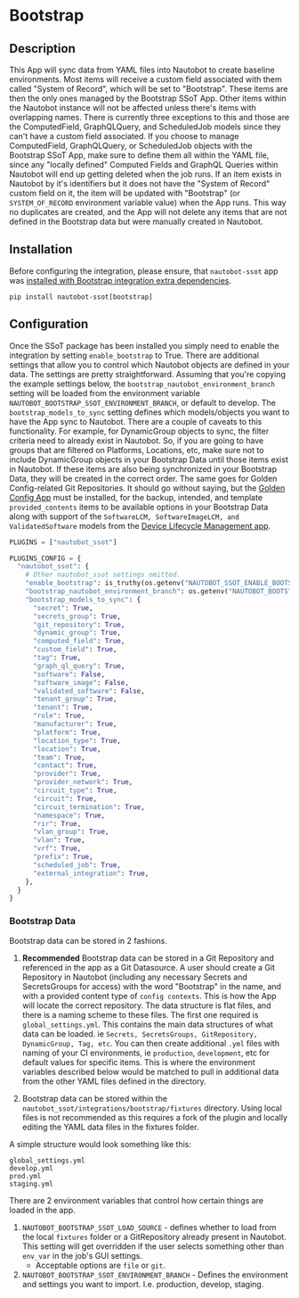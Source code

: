 # Bootstrap

## Description

This App will sync data from YAML files into Nautobot to create baseline environments. Most items will receive a custom field associated with them called "System of Record", which will be set to "Bootstrap". These items are then the only ones managed by the Bootstrap SSoT App. Other items within the Nautobot instance will not be affected unless there's items with overlapping names. There is currently three exceptions to this and those are the ComputedField, GraphQLQuery, and ScheduledJob models since they can't have a custom field associated. If you choose to manage ComputedField, GraphQLQuery, or ScheduledJob objects with the Bootstrap SSoT App, make sure to define them all within the YAML file, since any "locally defined" Computed Fields and GraphQL Queries within Nautobot will end up getting deleted when the job runs. If an item exists in Nautobot by it's identifiers but it does not have the "System of Record" custom field on it, the item will be updated with "Bootstrap" (or `SYSTEM_OF_RECORD` environment variable value) when the App runs. This way no duplicates are created, and the App will not delete any items that are not defined in the Bootstrap data but were manually created in Nautobot.

## Installation

Before configuring the integration, please ensure, that `nautobot-ssot` app was [installed with Bootstrap integration extra dependencies](../install.md#install-guide).

```shell
pip install nautobot-ssot[bootstrap]
```

## Configuration

Once the SSoT package has been installed you simply need to enable the integration by setting `enable_bootstrap` to True. There are additional settings that allow you to control which Nautobot objects are defined in your data. The settings are pretty straightforward. Assuming that you're copying the example settings below, the `bootstrap_nautobot_environment_branch` setting will be loaded from the environment variable `NAUTOBOT_BOOTSTRAP_SSOT_ENVIRONMENT_BRANCH`, or default to develop. The `bootstrap_models_to_sync` setting defines which models/objects you want to have the App sync to Nautobot. There are a couple of caveats to this functionality. For example, for DynamicGroup objects to sync, the filter criteria need to already exist in Nautobot. So, if you are going to have groups that are filtered on Platforms, Locations, etc, make sure not to include DynamicGroup objects in your Bootstrap Data until those items exist in Nautobot. If these items are also being synchronized in your Bootstrap Data, they will be created in the correct order. The same goes for Golden Config-related Git Repositories. It should go without saying, but the [Golden Config App](https://github.com/nautobot/nautobot-app-golden-config) must be installed, for the backup, intended, and template `provided_contents` items to be available options in your Bootstrap Data along with support of the `SoftwareLCM, SoftwareImageLCM, and ValidatedSoftware` models from the [Device Lifecycle Management app](https://github.com/nautobot/nautobot-app-device-lifecycle-mgmt).

```python
PLUGINS = ["nautobot_ssot"]

PLUGINS_CONFIG = {
  "nautobot_ssot": {
    # Other nautobot_ssot settings omitted.
    "enable_bootstrap": is_truthy(os.getenv("NAUTOBOT_SSOT_ENABLE_BOOTSTRAP", "true")),
    "bootstrap_nautobot_environment_branch": os.getenv("NAUTOBOT_BOOTSTRAP_SSOT_ENVIRONMENT_BRANCH", "develop"),
    "bootstrap_models_to_sync": {
      "secret": True,
      "secrets_group": True,
      "git_repository": True,
      "dynamic_group": True,
      "computed_field": True,
      "custom_field": True,
      "tag": True,
      "graph_ql_query": True,
      "software": False,
      "software_image": False,
      "validated_software": False,
      "tenant_group": True,
      "tenant": True,
      "role": True,
      "manufacturer": True,
      "platform": True,
      "location_type": True,
      "location": True,
      "team": True,
      "contact": True,
      "provider": True,
      "provider_network": True,
      "circuit_type": True,
      "circuit": True,
      "circuit_termination": True,
      "namespace": True,
      "rir": True,
      "vlan_group": True,
      "vlan": True,
      "vrf": True,
      "prefix": True,
      "scheduled_job": True,
      "external_integration": True,
    },
  }
}
```

### Bootstrap Data

Bootstrap data can be stored in 2 fashions.

1. __Recommended__ Bootstrap data can be stored in a Git Repository and referenced in the app as a Git Datasource. A user should create a Git Repository in Nautobot (including any necessary Secrets and SecretsGroups for access) with the word "Bootstrap" in the name, and with a provided content type of `config contexts`. This is how the App will locate the correct repository. The data structure is flat files, and there is a naming scheme to these files. The first one required is `global_settings.yml`. This contains the main data structures of what data can be loaded. ie `Secrets, SecretsGroups, GitRepository, DynamicGroup, Tag, etc`. You can then create additional `.yml` files with naming of your CI environments, ie `production`, `development`, etc for default values for specific items. This is where the environment variables described below would be matched to pull in additional data from the other YAML files defined in the directory.

2. Bootstrap data can be stored within the `nautobot_ssot/integrations/bootstrap/fixtures` directory. Using local files is not recommended as this requires a fork of the plugin and locally editing the YAML data files in the fixtures folder.

A simple structure would look something like this:

```text
global_settings.yml
develop.yml
prod.yml
staging.yml
```

There are 2 environment variables that control how certain things are loaded in the app.

1. `NAUTOBOT_BOOTSTRAP_SSOT_LOAD_SOURCE` - defines whether to load from the local `fixtures` folder or a GitRepository already present in Nautobot. This setting will get overridden if the user selects something other than `env_var` in the job's GUI settings.
    - Acceptable options are `file` or `git`.
2. `NAUTOBOT_BOOTSTRAP_SSOT_ENVIRONMENT_BRANCH` - Defines the environment and settings you want to import. I.e. production, develop, staging.
